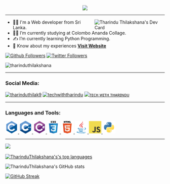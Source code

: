 <center>
<img src="https://readme-typing-svg.herokuapp.com?font=Lato&size=28&color=DCDCDC&background=FFFFFF00&center=true&vCenter=true&lines=Hi%2C+I'm+Tharindu+Thilakshana!" align="center">
</center>

<hr>

<a href="https://app.daily.dev/TharinduT"><img src="https://api.daily.dev/devcards/88d7be9c56e244799303276884dbc2c8.png?r=jsp" width="44%" align="right" alt="Tharindu Thilakshana's Dev Card"/></a>

- 👨‍💻 I'm a Web developer from Sri Lanka.
- 👩‍🎓 I’m currently studying at Colombo Ananda Collage.
- ✍ I’m currently learning Python Programming. 
- 📄 Know about my experiences **[Visit Website](https://www.techwiththarindu.tk/)**

[![Github Followers](https://img.shields.io/github/followers/TharinduThilakshana?style=social)](https://github.com/Movindutb)
[![Twitter Followers](https://img.shields.io/twitter/follow/TharinduThilak9?label=Followers&style=social)](https://twitter.com/MovinduBandara)
<p align="left"> <img src="https://komarev.com/ghpvc/?username=tharinduthilakshana&label=Profile%20views&color=0e75b6&style=flat" alt="tharinduthilakshana" /> </p>

<hr>

<h3 align="left">Social Media:</h3>
<p align="left">
<a href="https://twitter.com/tharinduthilak9" target="blank"><img align="center" src="https://raw.githubusercontent.com/rahuldkjain/github-profile-readme-generator/master/src/images/icons/Social/twitter.svg" alt="tharinduthilak9" height="30" width="40" /></a>
<a href="https://instagram.com/techwiththarindu" target="blank"><img align="center" src="https://raw.githubusercontent.com/rahuldkjain/github-profile-readme-generator/master/src/images/icons/Social/instagram.svg" alt="techwiththarindu" height="30" width="40" /></a>
<a href="https://www.youtube.com/channel/UC_wNwisVb5i33fW6rNkrIlA" target="blank"><img align="center" src="https://raw.githubusercontent.com/rahuldkjain/github-profile-readme-generator/master/src/images/icons/Social/youtube.svg" alt="ᴛᴇᴄʜ ᴡɪᴛʜ ᴛʜᴀʀɪɴᴅᴜ" height="30" width="40" /></a>
</p>

<hr>

<h3 align="left">Languages and Tools:</h3>
<p align="left"> <a href="https://www.cprogramming.com/" target="_blank" rel="noreferrer"> <img src="https://raw.githubusercontent.com/devicons/devicon/master/icons/c/c-original.svg" alt="c" width="40" height="40"/> </a> <a href="https://www.w3schools.com/cpp/" target="_blank" rel="noreferrer"> <img src="https://raw.githubusercontent.com/devicons/devicon/master/icons/cplusplus/cplusplus-original.svg" alt="cplusplus" width="40" height="40"/> </a> <a href="https://www.w3schools.com/cs/" target="_blank" rel="noreferrer"> <img src="https://raw.githubusercontent.com/devicons/devicon/master/icons/csharp/csharp-original.svg" alt="csharp" width="40" height="40"/> </a> <a href="https://www.w3schools.com/css/" target="_blank" rel="noreferrer"> <img src="https://raw.githubusercontent.com/devicons/devicon/master/icons/css3/css3-original-wordmark.svg" alt="css3" width="40" height="40"/> </a> <a href="https://www.w3.org/html/" target="_blank" rel="noreferrer"> <img src="https://raw.githubusercontent.com/devicons/devicon/master/icons/html5/html5-original-wordmark.svg" alt="html5" width="40" height="40"/> </a> <a href="https://www.java.com" target="_blank" rel="noreferrer"> <img src="https://raw.githubusercontent.com/devicons/devicon/master/icons/java/java-original.svg" alt="java" width="40" height="40"/> </a> <a href="https://developer.mozilla.org/en-US/docs/Web/JavaScript" target="_blank" rel="noreferrer"> <img src="https://raw.githubusercontent.com/devicons/devicon/master/icons/javascript/javascript-original.svg" alt="javascript" width="40" height="40"/> </a> <a href="https://www.python.org" target="_blank" rel="noreferrer"> <img src="https://raw.githubusercontent.com/devicons/devicon/master/icons/python/python-original.svg" alt="python" width="40" height="40"/> </a> </p>

<hr>

<p><img src="https://github-profile-trophy.vercel.app/?username=TharinduThilakshana&no-bg=true"></p>

[![TharinduThilakshana's's top languages](https://github-readme-stats.vercel.app/api/top-langs/?username=TharinduThilakshana&theme=blue-green)](https://github.com/TharinduThilakshana/github-readme-stats)

![TharinduThilakshana's GitHub stats](https://github-readme-stats.vercel.app/api?username=TharinduThilakshana&show_icons=true&theme=blue-green)

[![GitHub Streak](https://github-readme-streak-stats.herokuapp.com/?user=TharinduThilakshana&theme=highcontrast)](https://git.io/streak-stats)
